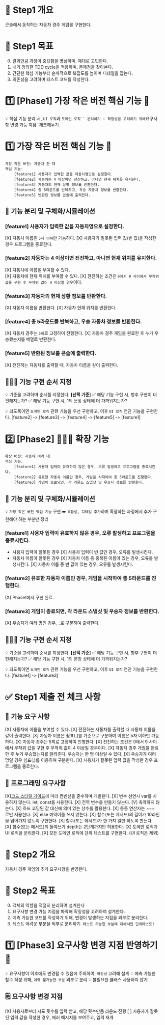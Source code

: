 # 📄 Step1 개요

콘솔에서 동작하는 자동차 경주 게임을 구현한다.

# 📍 Step1 목표

0. 결과만큼 과정이 중요함을 명심하며, 제대로 고민한다.
1. 내가 정의한 TDD cycle을 적용하며, 문제점을 찾아본다.
2. 간단한 핵심 기능부터 순차적으로 복잡도를 높이며 디테일을 잡는다.
3. 의존성을 고려하며 테스트 코드를 작성한다.

# 1️⃣ [Phase1] 가장 작은 버전 핵심 기능 🚗

💡 핵심 기능 분리 시, `UI 로직`과 ` 도메인 로직`` 분리하기 💡 확장성을 고려하기 위해 `요구사항 변경 가능 지점` 체크해두기

# 1️⃣ 가장 작은 버전 핵심 기능 🚗

```
가장 작은 버전: 자동차 한 대
핵심 기능:
	[feature1] 사용자가 입력한 값을 자동차명으로 설정한다.
	[feature2] 자동차는 4 이상이면 전진하고, 아니면 현재 위치를 유지한다.
	[feature3] 자동차의 현재 상황 정보를 반환한다.
	[feature4] 총 5라운드를 반복하고, 우승 자동차 정보를 반환한다.
	[feature5] 반환된 정보를 콘솔에 출력한다.
```

## 🚗 기능 분리 및 구체화/시뮬레이션

### [feature1] 사용자가 입력한 값을 자동차명으로 설정한다.

[X] 자동차 이름은 `5자 이하`만 가능하다.
[X] 사용자가 잘못된 입력 값(빈 값)을 작성한 경우 프로그램을 종료한다.

### [feature2] 자동차는 4 이상이면 전진하고, 아니면 현재 위치를 유지한다.

[X] 자동차에 이름을 부여할 수 있다.  
[X] 자동차에 현재 위치를 부여할 수 있다.
[X] 전진하는 조건은 `0에서 9 사이에서 무작위 값을 구한 후 무작위 값이 4 이상일 경우`이다.

### [feature3] 자동차의 현재 상황 정보를 반환한다.

[X] 자동차 이름을 반환한다.
[X] 자동차 현재 위치를 반환한다.

### [feature4] 총 5라운드를 반복하고, 우승 자동차 정보를 반환한다.

[X] 자동차 경주는 `5회`로 고정하여 진행한다.
[X] 자동차 경주 게임을 완료한 후 누가 우승했는지를 베열로 반환한다.

### [feature5] 반환된 정보를 콘솔에 출력한다.

[X] 전진하는 자동차를 출력할 때, 자동차 이름을 같이 출력한다.

## 🧑🏻‍💻 기능 구현 순서 지정

💡 기준을 고려하며 순서를 지정한다.
**[선택 기준]**
✅ 해당 기능 구현 시, 향후 구현이 더 편해지는가?
✅ 해당 기능 구현 시, 1의 문장 상태에 더 가까워지는가?

💡 되도록이면 `도메인 로직` 관련 기능을 우선 구현하고, 이후 `UI 로직` 연관 기능을 구현한다.
[feature2] -> [feature3] -> [feature4] -> [feature5] -> [feature1]

# 2️⃣ [Phase2] 🚗🚗🚗 확장 기능

```
확장 버전: 자동차 여러 대
핵심 기능:
	[feature1] 사용자 입력이 유효하지 않은 경우, 오류 발생하고 프로그램을 종료시킨다.
	[feature2] 유효한 자동차 이름인 경우, 게임을 시작하여 총 5라운드를 진행한다.
	[feature3] 게임이 종료되면, 각 라운드 스냅샷 및 우승자 정보를 반환한다.
```

## 🚗 기능 분리 및 구체화/시뮬레이션

💡 `가장 작은 버전 핵심 기능` 구현 ➡️ `복잡성, 디테일 추가`하며 확장하는 과정에서 추가 구현해야 하는 부분만 정리

### [feature1] 사용자 입력이 유효하지 않은 경우, 오류 발생하고 프로그램을 종료시킨다.

- 사용자 입력이 잘못된 경우
  [X] 사용자 입력이 빈 값인 경우, 오류를 발생시킨다.
- 자동차 이름이 잘못된 경우
  [X] 자동차 이름 중 중복된 이름이 있는 경우, 오류를 발생시킨다.
  [X] 자동차 이름 중 빈 값이 있는 경우, 오류를 발생시킨다.

### [feature2] 유효한 자동차 이름인 경우, 게임을 시작하여 총 5라운드를 진행한다.

[X] Phase1에서 구현 완료.

### [feature3] 게임이 종료되면, 각 라운드 스냅샷 및 우승자 정보를 반환한다.

[X] 우승자가 여러 명인 경우, `,`로 구분하여 출력한다.

## 🧑🏻‍💻 기능 구현 순서 지정

💡 기준을 고려하며 순서를 지정한다.
**[선택 기준]**
✅ 해당 기능 구현 시, 향후 구현이 더 편해지는가?
✅ 해당 기능 구현 시, 1의 문장 상태에 더 가까워지는가?

💡 되도록이면 `도메인 로직` 관련 기능을 우선 구현하고, 이후 `UI 로직` 연관 기능을 구현한다.
[feature1] -> [feature3]

# ✅ Step1 제출 전 체크 사항

## 🎯 기능 요구 사항

[X] 자동차에 이름을 부여할 수 있다.
[X] 전진하는 자동차를 출력할 때 자동차 이름을 같이 출력한다.
[X] 자동차 이름은 쉼표(,)를 기준으로 구분하며 이름은 5자 이하만 가능하다.
[X] 자동차 경주는 5회로 고정하여 진행한다.
[X] 전진하는 조건은 0에서 9 사이에서 무작위 값을 구한 후 무작위 값이 4 이상일 경우이다.
[X] 자동차 경주 게임을 완료한 후 누가 우승했는지를 알려준다. 우승자는 한 명 이상일 수 있다.
[X] 우승자가 여러 명일 경우 쉼표(,)를 이용하여 구분한다.
[X] 사용자가 잘못된 입력 값을 작성한 경우 프로그램을 종료한다.

## 🎯 프로그래밍 요구사항

[X][코드 스타일 가이드](https://github.com/woowacourse/woowacourse-docs/tree/main/styleguide/javascript)에 따라 컨벤션을 준수하며 개발한다.
[X] 변수 선언시 var를 사용하지 않는다. let, const를 사용한다.
[X] 전역 변수를 만들지 않는다.
[V] 축약하지 않는다.
[X] 하드 코딩된 값 대신에 의미 있는 상수를 활용한다.
[X] 동등 연산자는 === 로만 사용한다.
[X] else 예약어를 쓰지 않는다.
[X] 함수(또는 메서드)의 길이가 10라인을 넘어가지 않도록 구현한다.
[X] 함수(또는 메서드)가 한 가지 일만 하도록 만든다.
[X] 함수(또는 메서드)의 들여쓰기 depth는 2단계까지만 허용한다.
[X] 도메인 로직과 UI 로직을 분리한다.
[X] 모든 도메인 로직에 단위 테스트를 구현한다. (UI 로직은 제외)

# 📄 Step2 개요

자동차 경주 게임의 추가 요구사항을 반영한다.

# 📍 Step2 목표

0. 객체의 역할을 적절히 분리하여 설계한다
1. 요구사항 변경 가능 지점을 파악해 확장성을 고려하여 설계한다.
2. 예측 가능한 코드를 작성하기 위해, 변경이 발생하는 지점을 외부로 분리한다.
3. 테스트 어려운 부분을 외부로 분리하기. `테스트 가능한 부분에 대해서만 단위테스트!`

# 1️⃣ [Phase3] 요구사항 변경 지점 반영하기 🚗

💡 요구사항이 이후에도 변경될 수 있음에 주의하여, `확장성` 고려해 설계
💡 예측 가능한 함수 작성 위해, `예측 불가능한 부분` 외부로 분리
💡 불필요한 클래스 사용하지 않기

## 🗒️ 요구사항 변경 지점

[X] 사용자로부터 시도 횟수를 입력 받고, 해당 횟수만큼 라운드 진행
[ ] 사용자가 잘못된 입력 값을 작성한 경우, 에러 메시지를 보여주고, 입력 재개
